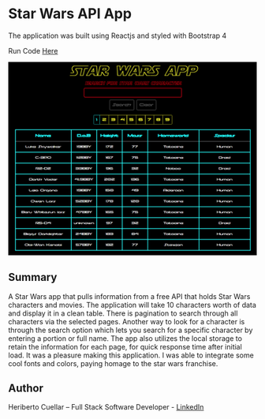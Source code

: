 # Star Wars API App
The application was built using Reactjs and styled with Bootstrap 4

Run Code [Here](https://hc-starwars-api-app-react.herokuapp.com/)

![ExpenseTrackerApp](./images/starwars-api-app-react.PNG)

## Summary
A Star Wars app that pulls information from a free API that holds Star Wars characters and movies. The application will take 10 characters worth of data and display it in a clean table. There is pagination to search through all characters via the selected pages. Another way to look for a character is through the search option which lets you search for a specific character by entering a portion or full name. The app also utilizes the local storage to retain the information for each page, for quick response time after initial load. It was a pleasure making this application. I was able to integrate some cool fonts and colors, paying homage to the star wars franchise.

## Author
Heriberto Cuellar – Full Stack Software Developer - [LinkedIn](linkedin.com/in/heriberto-c-5aa11952)
